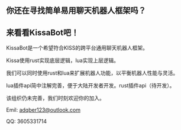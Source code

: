 ## 你还在寻找简单易用聊天机器人框架吗？
## 来看看KissaBot吧！

KissaBot是一个希望符合KISS的跨平台通用聊天机器人框架。

Kissa使用rust实现底层逻辑，lua实现上层逻辑。

我们可以同时使用rust和lua来扩展机器人功能，以平衡机器人性能与灵活。

lua插件api简中注解完善，便于大陆开发者开发。rust插件api（待开发）。

该组织仍未完善，我们时刻欢迎你的加入。

Emil: adqber123@outlook.com

QQ: 3605331714
